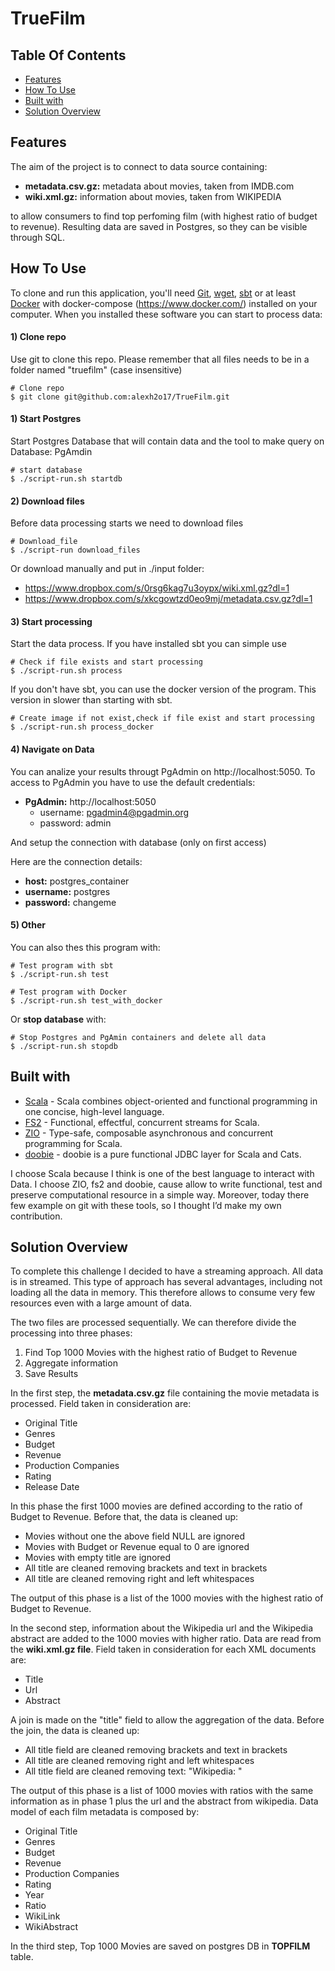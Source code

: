 # TrueFilm
## Table Of Contents

<!-- START doctoc generated TOC please keep comment here to allow auto update -->
<!-- DON'T EDIT THIS SECTION, INSTEAD RE-RUN doctoc TO UPDATE -->

- [Features](#features)
- [How To Use](#how-to-use)
- [Built with](#built-with)
- [Solution Overview](#solution-overview)

<!-- END doctoc generated TOC please keep comment here to allow auto update -->


## Features

The aim of the project is to connect to data source containing:
* **metadata.csv.gz:** metadata about movies, taken from IMDB.com 
* **wiki.xml.gz:** information about movies, taken from WIKIPEDIA

to allow consumers to find top perfoming film (with highest ratio of budget to revenue).
Resulting data are saved in Postgres, so they can be visible through SQL.

## How To Use

To clone and run this application, you'll need [Git](https://git-scm.com), [wget](https://www.gnu.org/software/wget/), [sbt](http://www.scala-sbt.org/) or at least [Docker](https://www.docker.com/) with docker-compose (https://www.docker.com/)  installed on your computer. When you installed these software you can start to process data:

#### 1) Clone repo
Use git to clone this repo. Please remember that all files needs to be in a folder named "truefilm" (case insensitive)
```shell script
# Clone repo
$ git clone git@github.com:alexh2o17/TrueFilm.git
```
#### 1) Start Postgres
Start Postgres Database that will contain data and the tool to make query on Database: PgAmdin

```shell script
# start database
$ ./script-run.sh startdb
```
#### 2) Download files
Before data processing starts we need to download files
```shell script
# Download_file
$ ./script-run download_files
```
Or download manually and put in ./input folder:
* https://www.dropbox.com/s/0rsg6kag7u3oypx/wiki.xml.gz?dl=1
* https://www.dropbox.com/s/xkcgowtzd0eo9mj/metadata.csv.gz?dl=1


#### 3) Start processing
Start the data process. If you have installed sbt you can simple use
```shell script
# Check if file exists and start processing
$ ./script-run.sh process
```
If you don't have sbt, you can use the docker version of the program. This version in slower than starting with sbt.
```shell script
# Create image if not exist,check if file exist and start processing
$ ./script-run.sh process_docker
```

#### 4) Navigate on Data
You can analize your results througt PgAdmin on http://localhost:5050.
To access to PgAdmin you have to use the default credentials:
* **PgAdmin:** http://localhost:5050
    * username: pgadmin4@pgadmin.org
    * password: admin
    
And setup the connection with database (only on first access)

Here are the connection details:
* **host:** postgres_container
* **username:** postgres
* **password:** changeme

#### 5) Other
You can also thes this program with:
```shell script
# Test program with sbt
$ ./script-run.sh test

# Test program with Docker
$ ./script-run.sh test_with_docker
```

Or **stop database** with:
```shell script
# Stop Postgres and PgAmin containers and delete all data
$ ./script-run.sh stopdb
```

## Built with 

- [Scala](https://www.scala-lang.org/) - Scala combines object-oriented and functional programming in one concise, high-level language.
- [FS2](https://fs2.io/#/) - Functional, effectful, concurrent streams for Scala.
- [ZIO](https://zio.dev/) - Type-safe, composable asynchronous and concurrent programming for Scala.
- [doobie](https://tpolecat.github.io/doobie/) - doobie is a pure functional JDBC layer for Scala and Cats.

I choose Scala because I think is one of the best language to interact with Data. I choose ZIO, fs2 and doobie, cause allow to write functional, test and preserve computational resource in a simple way. Moreover, today there few example on git with these tools, so I thought I’d make my own contribution.

## Solution Overview

To complete this challenge I decided to have a streaming approach. All data is in streamed. This type of approach has several advantages, including not loading all the data in memory. This therefore allows to consume very few resources even with a large amount of data.

The two files are processed sequentially. We can therefore divide the processing into three phases:
1) Find Top 1000 Movies with the highest ratio of Budget to Revenue
2) Aggregate information
3) Save Results

In the first step, the **metadata.csv.gz** file containing the movie metadata is processed.
Field taken in consideration are:
* Original Title
* Genres
* Budget
* Revenue
* Production Companies
* Rating
* Release Date

In this phase the first 1000 movies are defined according to the ratio of Budget to Revenue. Before that, the data is cleaned up:
* Movies without one the above field NULL are ignored
* Movies with Budget or Revenue equal to 0 are ignored
* Movies with empty title are ignored
* All title are cleaned removing brackets and text in brackets
* All title are cleaned removing right and left whitespaces

The output of this phase is a list of the 1000 movies with the highest ratio of Budget to Revenue.

In the second step, information about the Wikipedia url and the Wikipedia abstract are added to the 1000 movies with higher ratio. 
Data are read from the **wiki.xml.gz file**. Field taken in consideration for each XML documents are:
* Title
* Url
* Abstract

A join is made on the "title" field to allow the aggregation of the data.
Before the join, the data is cleaned up:
* All title field are cleaned removing brackets and text in brackets
* All title are cleaned removing right and left whitespaces
* All title field are cleaned removing text: "Wikipedia: "

The output of this phase is a list of 1000 movies with ratios with the same information as in phase 1 plus the url and the abstract from wikipedia.
Data model of each film metadata is composed by:
* Original Title
* Genres
* Budget
* Revenue
* Production Companies
* Rating
* Year
* Ratio
* WikiLink
* WikiAbstract

In the third step, Top 1000 Movies are saved on postgres DB in **TOPFILM** table.
